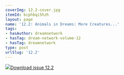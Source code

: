 ```yaml
---
coverImg: 12.2-cover.jpg
itemId: bcphbqi5hzh
layout: page
name: '12.2: Animals in Dreams: More Creatures...'
tags:
- hasAuthor: dreamnetwork
- hasTag: dream-network-volume-12
- hasTag: dreamnetwork
type: post
urlSlug: '12.2'
---
```

<img class="card-img" src="../images/12.2-rect.jpg"/><a href="../files/pdfs/Volume_12/12.2-Dream-Network_Volume-12_No-2.pdf" download="">Download issue 12.2</a>